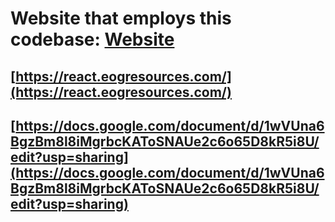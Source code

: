 # Website that employs this codebase: [Website](https://ds-algo-official.netlify.app/)




##  [https://react.eogresources.com/](https://react.eogresources.com/)



## [https://docs.google.com/document/d/1wVUna6BgzBm8l8iMgrbcKAToSNAUe2c6o65D8kR5i8U/edit?usp=sharing](https://docs.google.com/document/d/1wVUna6BgzBm8l8iMgrbcKAToSNAUe2c6o65D8kR5i8U/edit?usp=sharing)
